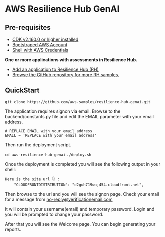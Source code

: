 # AWS Resilience Hub GenAI

## Pre-requisites

- [CDK v2.160.0 or higher installed](https://docs.aws.amazon.com/cdk/v2/guide/getting_started.html)  
- [Bootstraped AWS Account](https://docs.aws.amazon.com/cdk/v2/guide/bootstrapping-env.html)  
- [Shell with AWS Credentials](https://docs.aws.amazon.com/cli/v1/userguide/cli-configure-files.html)  

**One or more applications with assessments in Resilience Hub.**
- [Add an application to Resilience Hub (RH)](https://docs.aws.amazon.com/resilience-hub/latest/userguide/describe-applicationlication.html)  
- [Browse the GitHub repository for more RH samples.](https://github.com/aws-samples/aws-resilience-hub-tools)

## QuickStart

`git clone https://github.com/aws-samples/resilience-hub-genai.git`

The application requires signon via email.
Browse to the backend/constants.py file and edit the EMAIL parameter with your email address.

```
# REPLACE EMAIL with your email address
EMAIL = 'REPLACE with your email address'
```

Then run the deployment script.

`cd aws-resilience-hub-genai`
`./deploy.sh`

Once the deployment is completed you will see the following output in your shell:
```
Here is the site url 👇 :
    "CLOUDFRONTDISTRIBUTION": "d2guh719waj454.cloudfront.net",
```

Then browse to the url and you will see the signon page.
Check your email for a message from no-reply@verificationemail.com 

It will contain your username(email) and temporary password.
Login and you will be prompted to change your password.

After that you will see the Welcome page.
You can begin generating your reports.
